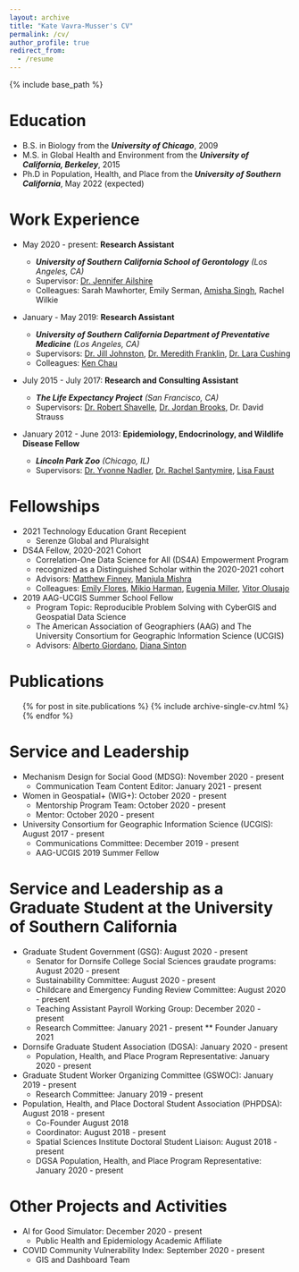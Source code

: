 ```yaml
---
layout: archive
title: "Kate Vavra-Musser's CV"
permalink: /cv/
author_profile: true
redirect_from:
  - /resume
---
```


{% include base_path %}

Education
======
* B.S. in Biology from the ***University of Chicago***, 2009
* M.S. in Global Health and Environment from the ***University of California, Berkeley***, 2015
* Ph.D in Population, Health, and Place from the ***University of Southern California***, May 2022 (expected)

Work Experience
======
* May 2020 - present: **Research Assistant**
  * ***University of Southern California School of Gerontology** (Los Angeles, CA)*
  * Supervisor: [Dr. Jennifer Ailshire](https://gero.usc.edu/faculty/ailshire)
  * Colleagues: Sarah Mawhorter, Emily Serman, [Amisha Singh](https://www.linkedin.com/in/amishasingh13102), Rachel Wilkie
  
* January - May 2019: **Research Assistant**
  * ***University of Southern California Department of Preventative Medicine** (Los Angeles, CA)*
  * Supervisors: [Dr. Jill Johnston](https://www.linkedin.com/in/jill-johnston-9b32a354), [Dr. Meredith Franklin](https://www.linkedin.com/in/meredithfranklin), [Dr. Lara Cushing](https://www.linkedin.com/in/lara-cushing)
  * Colleagues: [Ken Chau](https://www.linkedin.com/in/ken-chau-05b35323)

* July 2015 - July 2017: **Research and Consulting Assistant**
  * ***The Life Expectancy Project** (San Francisco, CA)*
  * Supervisors: [Dr. Robert Shavelle](https://www.linkedin.com/in/robert-shavelle-phd-faacpdm-a883b041), [Dr. Jordan Brooks](https://www.linkedin.com/in/jordancbrooks), Dr. David Strauss

* January 2012 - June 2013: **Epidemiology, Endocrinology, and Wildlife Disease Fellow**
  * ***Lincoln Park Zoo** (Chicago, IL)*
  * Supervisors: [Dr. Yvonne Nadler](https://www.linkedin.com/in/nadler-yvonne-a9683429), [Dr. Rachel Santymire](https://www.linkedin.com/in/rachel-santymire-81a6572a), [Lisa Faust](https://www.linkedin.com/in/lisa-faust-a5b23450)
  
Fellowships
======
* 2021 Technology Education Grant Recepient
  * Serenze Global and Pluralsight
* DS4A Fellow, 2020-2021 Cohort
  * Correlation-One Data Science for All (DS4A) Empowerment Program
  * recognized as a Distinguished Scholar within the 2020-2021 cohort
  * Advisors: [Matthew Finney](https://www.linkedin.com/in/matthew-f-2b837359), [Manjula Mishra](https://www.linkedin.com/in/manjula-mishra)
  * Colleagues: [Emily Flores](https://www.linkedin.com/in/emily-flores-gaspar), [Mikio Harman](https://www.linkedin.com/in/mikioharman), [Eugenia Miller](https://www.linkedin.com/in/eugenia-miller), [Vitor Olusajo](https://www.linkedin.com/in/victorolusajo)
* 2019 AAG-UCGIS Summer School Fellow
  * Program Topic: Reproducible Problem Solving with CyberGIS and Geospatial Data Science
  * The American Association of Geographiers (AAG) and The University Consortium for Geographic Information Science (UCGIS)
  * Advisors: [Alberto Giordano](https://www.linkedin.com/in/alberto-giordano-22707a99), [Diana Sinton](https://www.linkedin.com/in/diana-sinton-6a261b17)
  
Publications
======
  <ul>{% for post in site.publications %}
    {% include archive-single-cv.html %}
  {% endfor %}</ul>
  
Service and Leadership
======
* Mechanism Design for Social Good (MDSG): November 2020 - present
  * Communication Team Content Editor: January 2021 - present
* Women in Geospatial+ (WIG+): October 2020 - present
  * Mentorship Program Team: October 2020 - present
  * Mentor: October 2020 - present
* University Consortium for Geographic Information Science (UCGIS): August 2017 - present
  * Communications Committee: December 2019 - present
  * AAG-UCGIS 2019 Summer Fellow

Service and Leadership as a Graduate Student at the University of Southern California
======
* Graduate Student Government (GSG): August 2020 - present
  * Senator for Dornsife College Social Sciences graudate programs: August 2020 - present
  * Sustainability Committee: August 2020 - present
  * Childcare and Emergency Funding Review Committee: August 2020 - present
  * Teaching Assistant Payroll Working Group: December 2020 - present
  * Research Committee: January 2021 - present
    ** Founder January 2021
* Dornsife Graduate Student Association (DGSA): January 2020 - present
  * Population, Health, and Place Program Representative: January 2020 - present
* Graduate Student Worker Organizing Committee (GSWOC): January 2019 - present
  * Research Committee: January 2019 - present
* Population, Health, and Place Doctoral Student Association (PHPDSA): August 2018 - present
  * Co-Founder August 2018
  * Coordinator: August 2018 - present
  * Spatial Sciences Institute Doctoral Student Liaison: August 2018 - present
  * DGSA Population, Health, and Place Program Representative: January 2020 - present

Other Projects and Activities
======
* AI for Good Simulator: December 2020 - present
  * Public Health and Epidemiology Academic Affiliate
* COVID Community Vulnerability Index: September 2020 - present
  * GIS and Dashboard Team

